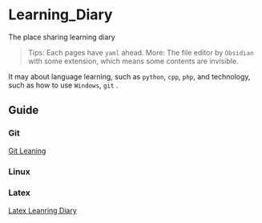 # Learning_Diary

The place sharing learning diary
>Tips: Each pages have `yaml` ahead.
>More: The file editor by `Obsidian` with some extension, which means some contents are invisible.

 It may about language learning, such as `python`,  `cpp`,  `php`, and technology, such as how to use `Windows`, `git` .

## Guide
### Git
[Git Leaning](CS/Git/Manual@Git.md)

### Linux

### Latex
[Latex Leanring Diary](Academy/Latex/Grammar/Manual@LaTex.md)